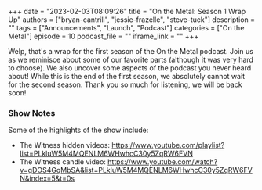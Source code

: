 +++
date = "2023-02-03T08:09:26"
title = "On the Metal: Season 1 Wrap Up"
authors = ["bryan-cantrill", "jessie-frazelle", "steve-tuck"]
description = ""
tags = ["Announcements", "Launch", "Podcast"]
categories = ["On the Metal"]
episode = 10
podcast_file = ""
iframe_link = ""
+++

Welp, that's a wrap for the first season of the On the Metal podcast. Join us
as we reminisce about some of our favorite parts (although it was very hard to
choose). We also uncover some aspects of the podcast you never heard about!
While this is the end of the first season, we absolutely cannot wait for the
second season. Thank you so much for listening, we will be back soon!

### Show Notes

Some of the highlights of the show include: 

- The Witness hidden videos: https://www.youtube.com/playlist?list=PLkluW5M4MQENLM6WHwhcC30y5ZqRW6FVN
- The Witness candle video: https://www.youtube.com/watch?v=gDOS4GqMbSA&list=PLkluW5M4MQENLM6WHwhcC30y5ZqRW6FVN&index=5&t=0s
